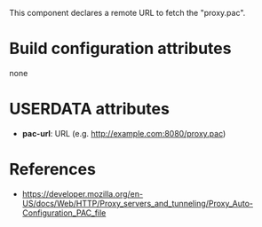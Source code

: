 This component declares a remote URL to fetch the "proxy.pac".

# Build configuration attributes

none

# USERDATA attributes

- **pac-url**: URL (e.g. http://example.com:8080/proxy.pac)

# References

- https://developer.mozilla.org/en-US/docs/Web/HTTP/Proxy_servers_and_tunneling/Proxy_Auto-Configuration_PAC_file